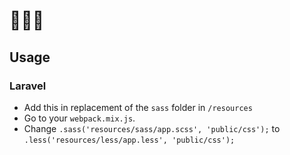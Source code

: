 #  👨🏼‍💻 

## Usage
### Laravel 
- Add this in replacement of the `sass` folder in `/resources`
- Go to your `webpack.mix.js`.
- Change `.sass('resources/sass/app.scss', 'public/css');` to
`.less('resources/less/app.less', 'public/css');`
